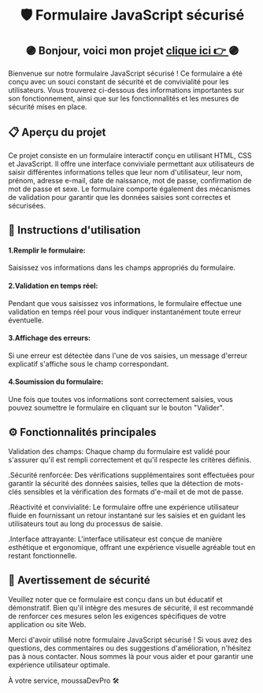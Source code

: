 <div align="center"><h1>🛡️ Formulaire JavaScript sécurisé</h1></div>

## <div align="center">🟣 Bonjour, voici mon  projet [clique ici 👉 ](https://28121979.github.io/Formulaire/) 🟣</div>

Bienvenue sur notre formulaire JavaScript sécurisé ! Ce formulaire a été conçu avec un souci constant de sécurité et de convivialité pour les utilisateurs. Vous trouverez ci-dessous des informations importantes sur son fonctionnement, ainsi que sur les fonctionnalités et les mesures de sécurité mises en place.

<h2>📋 Aperçu du projet</h2>

Ce projet consiste en un formulaire interactif conçu en utilisant HTML, CSS et JavaScript. Il offre une interface conviviale permettant aux utilisateurs de saisir différentes informations telles que leur nom d'utilisateur, leur nom, prénom, adresse e-mail, date de naissance, mot de passe, confirmation de mot de passe et sexe. Le formulaire comporte également des mécanismes de validation pour garantir que les données saisies sont correctes et sécurisées.

<h2>🚀 Instructions d'utilisation</h2>

<h4>1.Remplir le formulaire:</h4> Saisissez vos informations dans les champs appropriés du formulaire.<br>
<h4>2.Validation en temps réel:</h4> Pendant que vous saisissez vos informations, le formulaire effectue une validation en temps réel pour vous indiquer instantanément toute erreur éventuelle.<br>
<h4>3.Affichage des erreurs:</h4> Si une erreur est détectée dans l'une de vos saisies, un message d'erreur explicatif s'affiche sous le champ correspondant.<br>
<h4>4.Soumission du formulaire:</h4> Une fois que toutes vos informations sont correctement saisies, vous pouvez soumettre le formulaire en cliquant sur le bouton "Valider".

<h2>⚙️ Fonctionnalités principales</h2>

Validation des champs: Chaque champ du formulaire est validé pour s'assurer qu'il est rempli correctement et qu'il respecte les critères définis.

.Sécurité renforcée: Des vérifications supplémentaires sont effectuées pour garantir la sécurité des données saisies, telles que la détection de mots-clés sensibles et la vérification des formats d'e-mail et de mot de passe.

.Réactivité et convivialité: Le formulaire offre une expérience utilisateur fluide en fournissant un retour instantané sur les saisies et en guidant les utilisateurs tout au long du processus de saisie.

.Interface attrayante: L'interface utilisateur est conçue de manière esthétique et ergonomique, offrant une expérience visuelle agréable tout en restant fonctionnelle.

<h2>🛑 Avertissement de sécurité</h2>

Veuillez noter que ce formulaire est conçu dans un but éducatif et démonstratif. Bien qu'il intègre des mesures de sécurité, il est recommandé de renforcer ces mesures selon les exigences spécifiques de votre application ou site Web.

Merci d'avoir utilisé notre formulaire JavaScript sécurisé ! Si vous avez des questions, des commentaires ou des suggestions d'amélioration, n'hésitez pas à nous contacter. Nous sommes là pour vous aider et pour garantir une expérience utilisateur optimale.

À votre service,
moussaDevPro 🛠️


